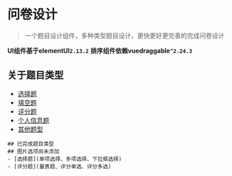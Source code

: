 # 问卷设计

> 一个题目设计组件，多种类型题目设计，更快更好更完善的完成问卷设计

**UI组件基于elementUI`2.13.2`**
**排序组件依赖vuedraggable`^2.24.3`**

## 关于题目类型
- [选择题](单项选择、多项选择、下拉框选择、级联选择)
- [填空题](单项填空、多项填空)
- [评分题](量表题、NPS量表、评分单选、评分多选、矩阵量表)
- [个人信息题](姓名、手机、邮箱、性别、日期、时间、地址城市、高校)
- [其他题型](文件上传、矩阵选择、矩阵打分、矩阵填空)


```
## 已完成题目类型
## 图片选项尚未添加
- [选择题](单项选择、多项选择、下拉框选择)
- [评分题](量表题、评分单选、评分多选)
```